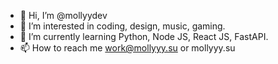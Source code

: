 - 👋 Hi, I’m @mollyydev
- 👀 I’m interested in coding, design, music, gaming.
- 🌱 I’m currently learning Python, Node JS, React JS, FastAPI.
- 📫 How to reach me work@mollyyy.su or mollyyy.su
